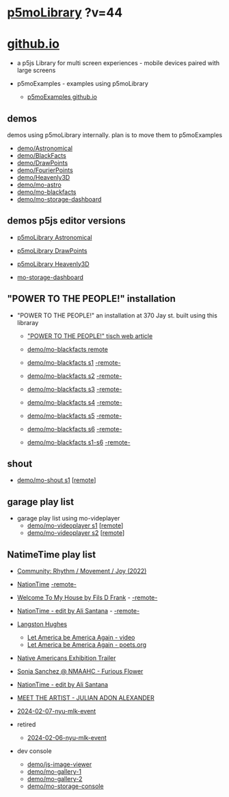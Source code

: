 # [p5moLibrary](https://github.com/molab-itp/p5moLibrary) ?v=44

# [github.io](https://molab-itp.github.io/p5moLibrary/src?v=44)

- a p5js Library for multi screen experiences - mobile devices paired with large screens

- p5moExamples - examples using p5moLibrary

  - [ p5moExamples github.io ](https://molab-itp.github.io/p5moExamples)

## demos

demos using p5moLibrary internally. plan is to move them to p5moExamples

- [demo/Astronomical](demo/Astronomical?v=44)
- [demo/BlackFacts](demo/BlackFacts?v=44)
- [demo/DrawPoints](demo/DrawPoints?v=44)
- [demo/FourierPoints](demo/FourierPoints?v=44)
- [demo/Heavenly3D](demo/Heavenly3D?v=44)
- [demo/mo-astro](demo/mo-astro?v=44)
- [demo/mo-blackfacts](demo/mo-blackfacts?v=44)
- [demo/mo-storage-dashboard](demo/mo-storage-dashboard?v=44)

## demos p5js editor versions

- [p5moLibrary Astronomical](https://editor.p5js.org/jht9629-nyu/sketches/iIIAb8KIDr)

- [p5moLibrary DrawPoints](https://editor.p5js.org/jht9629-nyu/sketches/TQyVoswjQ)

- [p5moLibrary Heavenly3D](https://editor.p5js.org/jht9629-nyu/sketches/6VM5IMP4m)

- [mo-storage-dashboard](https://editor.p5js.org/jht9629-nyu/sketches/Osz28nOS9)

## "POWER TO THE PEOPLE!" installation

- "POWER TO THE PEOPLE!" an installation at 370 Jay st. built using this libraray

  - ["POWER TO THE PEOPLE!" tisch web article](https://tisch.nyu.edu/itp/news/spring-2024/community-facing-interactive-installations-on-the-ground-floor-o)

  - [demo/mo-blackfacts remote](demo/mo-blackfacts?v=44)
  - [demo/mo-blackfacts s1](demo/mo-blackfacts?v=44&group=s1&qrcode=mo-blackfacts-qrcode-1.png) [-remote-](demo/mo-blackfacts?v=44&group=s1)
  - [demo/mo-blackfacts s2](demo/mo-blackfacts?v=44&group=s2&qrcode=mo-blackfacts-qrcode-2.png) [-remote-](demo/mo-blackfacts?v=44&group=s2)
  - [demo/mo-blackfacts s3](demo/mo-blackfacts?v=44&group=s3&qrcode=mo-blackfacts-qrcode-3.png) [-remote-](demo/mo-blackfacts?v=44&group=s3)
  - [demo/mo-blackfacts s4](demo/mo-blackfacts?v=44&group=s4&qrcode=mo-blackfacts-qrcode-4.png) [-remote-](demo/mo-blackfacts?v=44&group=s4)
  - [demo/mo-blackfacts s5](demo/mo-blackfacts?v=44&group=s5&qrcode=mo-blackfacts-qrcode-5.png) [-remote-](demo/mo-blackfacts?v=44&group=s5)
  - [demo/mo-blackfacts s6](demo/mo-blackfacts?v=44&group=s6&qrcode=mo-blackfacts-qrcode-6.png) [-remote-](demo/mo-blackfacts?v=44&group=s6)
  - [demo/mo-blackfacts s1-s6](demo/mo-blackfacts?v=44&group=s1,s2,s3,s4,s5,s6&qrcode=mo-blackfacts-qrcode-1-6.png) [-remote-](demo/mo-blackfacts?v=44&group=s1,s2,s3,s4,s5,s6)

## shout

- [demo/mo-shout s1](demo/mo-shout?v=44&group=s1&qrcode=mo-shout-qrcode-1.png) [[remote](qrcode/mo-shout.html?v=44&group=s1)]
<!-- https://molab-itp.github.io/p5moLibrary/src/qrcode/mo-shout.html?group=s1 -->

## garage play list

- garage play list using mo-videplayer
  - [demo/mo-videoplayer s1](demo/mo-videoplayer?v=44&group=s1&qrcode=mo-videoplayer-qrcode-1.png)
    [[remote](qrcode/mo-videoplayer.html?v=44&group=s1)]
  - [demo/mo-videoplayer s2](demo/mo-videoplayer?v=44&group=s2&qrcode=mo-videoplayer-qrcode-2.png)
    [[remote](qrcode/mo-videoplayer.html?v=44&group=s2)]

## NatimeTime play list

- [Community: Rhythm / Movement / Joy (2022)](demo/mo-videoplayer/index.html?playlist=8HfVf69nUX0)

- [NationTime](demo/mo-videoplayer/index.html?qrcode=NationTime.png) [-remote-](demo/mo-videoplayer/index.html)

- [Welcome To My House by Fils D Frank](demo/mo-videoplayer/?playlist=kinLtCLHYvo&title=Welcome%20To%20My%20House%20by%20Fils%20D%20Frank&qrcode=NationTime.png) - [-remote-](demo/mo-videoplayer/?playlist=kinLtCLHYvo&title=Welcome%20To%20My%20House%20by%20Fils%20D%20Frank)

- [NationTime - edit by Ali Santana](demo/mo-videoplayer/?playlist=-UtKxghWlvY&title=NationTime%20-%20ELUCID%20-%20BETAMAX&qrcode=NationTime.png) - [-remote-](demo/mo-videoplayer/?playlist=-UtKxghWlvY&title=NationTime%20-%20ELUCID%20-%20BETAMAX)

- [Langston Hughes ](demo/BlackFacts?playlist=XzI3huqpCi4)

  - [Let America be America Again - video](demo/mo-blackfacts?playlist=CFNM8GB_Yp0&title=%E2%98%85)
  - [Let America be America Again - poets.org](https://poets.org/poem/let-america-be-america-again)

- [Native Americans Exhibition Trailer](demo/BlackFacts?playlist=hpjNGTYvpxw)

- [Sonia Sanchez @ NMAAHC - Furious Flower](demo/mo-blackfacts?playlist=FNLp8e-cfgk&title=Sonia%20Sanchez)

- [NationTime - edit by Ali Santana](demo/mo-videoplayer?playlist=-UtKxghWlvY&title=NationTime%20-%20ELUCID%20-%20BETAMAX&qrcode=NationTime.png)

- [MEET THE ARTIST - JULIAN ADON ALEXANDER](demo/mo-blackfacts?playlist=wk0La_2igws&title=MEET%20THE%20ARTIST%20-%20JULIAN%20ADON%20ALEXANDE%20-%20What%20it%20is&qrcode=JULIAN.png)

- [2024-02-07-nyu-mlk-event](demo/mo-blackfacts?playlist=lG758MniLYg&qrcode=annoucement-01.png&title=2024-02-07-nyu-mlk-event)

- retired

  - [2024-02-06-nyu-mlk-event](demo/mo-blackfacts?playlist=zbRz5xTaLYI&qrcode=annoucement-01.png&title=2024-02-06-nyu-mlk-event)
  <!-- - [Weapons of White Destruction - TJ](demo/mo-blackfacts?playlist=ob8YQPGJiHY&title=Weapons%20of%20White%20Destruction%20-%20TJ&&qrcode=TJ.png) -->

- dev console

  - [demo/js-image-viewer](demo/js-image-viewer?v=44)
  - [demo/mo-gallery-1](demo/mo-gallery-1?v=44)
  - [demo/mo-gallery-2](demo/mo-gallery-2?v=44)
  - [demo/mo-storage-console](demo/mo-storage-console?v=44)

<!--

- retired
  - [demo/mo-astro-host-0](demo/mo-astro-host-0?v=44)
  - [demo/mo-astro-host-1](demo/mo-astro-host-1?v=44)
  - [demo/mo-astro-remote-0](demo/mo-astro-remote-0?v=44)
  - [demo/mo-astro-remote-1](demo/mo-astro-remote-1?v=44)

  - [demo/mo-blackfacts-host](demo/mo-blackfacts-host?v=44)
  - [demo/mo-blackfacts-remote](demo/mo-blackfacts-remote?v=44)

# https://www.youtube.com/watch?v=hpjNGTYvpxw
# The Land Carries Our Ancestors: Contemporary Art by Native Americans Exhibition Trailer

 -->
